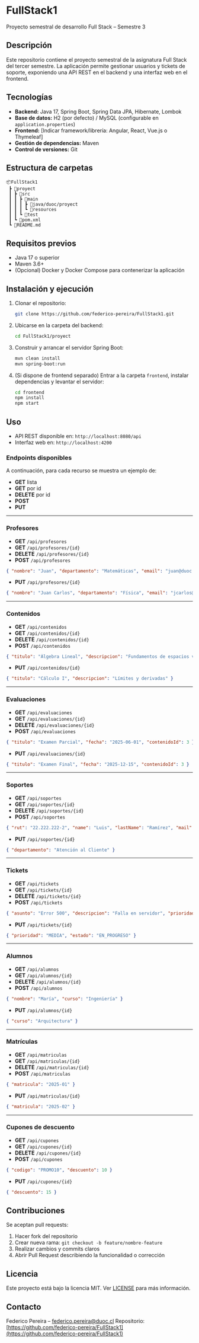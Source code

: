 # FullStack1

Proyecto semestral de desarrollo Full Stack – Semestre 3

## Descripción

Este repositorio contiene el proyecto semestral de la asignatura Full Stack del tercer semestre. La aplicación permite gestionar usuarios y tickets de soporte, exponiendo una API REST en el backend y una interfaz web en el frontend.

## Tecnologías

* **Backend:** Java 17, Spring Boot, Spring Data JPA, Hibernate, Lombok
* **Base de datos:** H2 (por defecto) / MySQL (configurable en `application.properties`)
* **Frontend:** \[Indicar framework/librería: Angular, React, Vue.js o Thymeleaf]
* **Gestión de dependencias:** Maven
* **Control de versiones:** Git

## Estructura de carpetas

```
📦FullStack1
 ┣ 📂proyect
 ┃ ┣ 📂src
 ┃ ┃ ┣ 📂main
 ┃ ┃ ┃ ┣ 📂java/duoc/proyect
 ┃ ┃ ┃ ┗ 📂resources
 ┃ ┃ ┗ 📂test
 ┃ ┗ 📜pom.xml
 ┗ 📜README.md
```

## Requisitos previos

* Java 17 o superior
* Maven 3.6+
* (Opcional) Docker y Docker Compose para contenerizar la aplicación

## Instalación y ejecución

1. Clonar el repositorio:

   ```bash
   git clone https://github.com/federico-pereira/FullStack1.git
   ```
2. Ubicarse en la carpeta del backend:

   ```bash
   cd FullStack1/proyect
   ```
3. Construir y arrancar el servidor Spring Boot:

   ```bash
   mvn clean install
   mvn spring-boot:run
   ```
4. (Si dispone de frontend separado) Entrar a la carpeta `frontend`, instalar dependencias y levantar el servidor:

   ```bash
   cd frontend
   npm install
   npm start
   ```

## Uso

* API REST disponible en: `http://localhost:8080/api`
* Interfaz web en: `http://localhost:4200`

### Endpoints disponibles

A continuación, para cada recurso se muestra un ejemplo de:

* **GET** lista
* **GET** por id
* **DELETE** por id
* **POST**
* **PUT**

---

### Profesores

* **GET** `/api/profesores`
* **GET** `/api/profesores/{id}`
* **DELETE** `/api/profesores/{id}`
* **POST** `/api/profesores`

```json
{ "nombre": "Juan", "departamento": "Matemáticas", "email": "juan@duoc.cl" }
```

* **PUT** `/api/profesores/{id}`

```json
{ "nombre": "Juan Carlos", "departamento": "Física", "email": "jcarlos@duoc.cl" }
```

---

### Contenidos

* **GET** `/api/contenidos`
* **GET** `/api/contenidos/{id}`
* **DELETE** `/api/contenidos/{id}`
* **POST** `/api/contenidos`

```json
{ "titulo": "Álgebra Lineal", "descripcion": "Fundamentos de espacios vectoriales" }
```

* **PUT** `/api/contenidos/{id}`

```json
{ "titulo": "Cálculo I", "descripcion": "Límites y derivadas" }
```

---

### Evaluaciones

* **GET** `/api/evaluaciones`
* **GET** `/api/evaluaciones/{id}`
* **DELETE** `/api/evaluaciones/{id}`
* **POST** `/api/evaluaciones`

```json
{ "titulo": "Examen Parcial", "fecha": "2025-06-01", "contenidoId": 3 }
```

* **PUT** `/api/evaluaciones/{id}`

```json
{ "titulo": "Examen Final", "fecha": "2025-12-15", "contenidoId": 3 }
```

---

### Soportes

* **GET** `/api/soportes`
* **GET** `/api/soportes/{id}`
* **DELETE** `/api/soportes/{id}`
* **POST** `/api/soportes`

```json
{ "rut": "22.222.222-2", "name": "Luis", "lastName": "Ramírez", "mail": "luis@example.com", "departamento": "TI" }
```

* **PUT** `/api/soportes/{id}`

```json
{ "departamento": "Atención al Cliente" }
```

---

### Tickets

* **GET** `/api/tickets`
* **GET** `/api/tickets/{id}`
* **DELETE** `/api/tickets/{id}`
* **POST** `/api/tickets`

```json
{ "asunto": "Error 500", "descripcion": "Falla en servidor", "prioridad": "ALTA" }
```

* **PUT** `/api/tickets/{id}`

```json
{ "prioridad": "MEDIA", "estado": "EN_PROGRESO" }
```

---

### Alumnos

* **GET** `/api/alumnos`
* **GET** `/api/alumnos/{id}`
* **DELETE** `/api/alumnos/{id}`
* **POST** `/api/alumnos`

```json
{ "nombre": "María", "curso": "Ingeniería" }
```

* **PUT** `/api/alumnos/{id}`

```json
{ "curso": "Arquitectura" }
```

---

### Matrículas

* **GET** `/api/matriculas`
* **GET** `/api/matriculas/{id}`
* **DELETE** `/api/matriculas/{id}`
* **POST** `/api/matriculas`

```json
{ "matricula": "2025-01" }
```

* **PUT** `/api/matriculas/{id}`

```json
{ "matricula": "2025-02" }
```

---

### Cupones de descuento

* **GET** `/api/cupones`
* **GET** `/api/cupones/{id}`
* **DELETE** `/api/cupones/{id}`
* **POST** `/api/cupones`

```json
{ "codigo": "PROMO10", "descuento": 10 }
```

* **PUT** `/api/cupones/{id}`

```json
{ "descuento": 15 }
```

## Contribuciones

Se aceptan pull requests:

1. Hacer fork del repositorio
2. Crear nueva rama: `git checkout -b feature/nombre-feature`
3. Realizar cambios y commits claros
4. Abrir Pull Request describiendo la funcionalidad o corrección

## Licencia

Este proyecto está bajo la licencia MIT. Ver [LICENSE](LICENSE) para más información.

## Contacto

Federico Pereira – [federico.pereira@duoc.cl](mailto:federico.pereira@duoc.cl)
Repositorio: [https://github.com/federico-pereira/FullStack1](https://github.com/federico-pereira/FullStack1)
